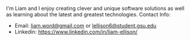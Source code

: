 I'm Liam and I enjoy creating clever and unique software solutions as well as learning about the latest and greatest technologies.
Contact Info:
- Email: liam.word@gmail.com or lellison6@student.gsu.edu
- Linkedin: https://www.linkedin.com/in/liam-ellison/
